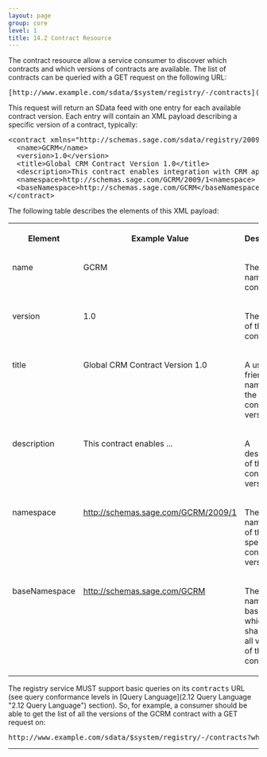 ```yaml
---
layout: page
group: core
level: 1
title: 14.2 Contract Resource
---
```


The contract resource allow a service consumer to discover which contracts
and which versions of contracts are available. The list of contracts can be
queried with a GET request on the following URL:

<pre>[http://www.example.com/sdata/$system/registry/-/contracts](http://www.example.com/$system/registry/contracts)
</pre>

This request will return an SData feed with one entry for each available
contract version. Each entry will contain an XML payload describing a specific
version of a contract, typically:

<pre>&lt;contract xmlns="http://schemas.sage.com/sdata/registry/2009"&gt;
  &lt;name&gt;GCRM&lt;/name&gt;
  &lt;version&gt;1.0&lt;/version&gt;
  &lt;title&gt;Global CRM Contract Version 1.0&lt;/title&gt;
  &lt;description&gt;This contract enables integration with CRM applications...&lt;/description&gt;
  &lt;namespace&gt;http://schemas.sage.com/GCRM/2009/1&lt;namespace&gt;
  &lt;baseNamespace&gt;http://schemas.sage.com/GCRM&lt;/baseNamespace&gt;
&lt;/contract&gt;</pre>

The following table describes the elements of this XML payload:

<table class="content" print-width="100%" width="100%">
<tbody>

<tr>

<th>

Element

</th>
<th>

Example Value

</th>
<th>

Description

</th>

</tr>

<tr>

<td valign="top">

name

</td>
<td valign="top">

GCRM

</td>
<td valign="top">

The official name of the contract

</td>

</tr>

<tr>

<td valign="top">

version

</td>
<td valign="top">

1.0

</td>
<td valign="top">

The version of the contract

</td>

</tr>

<tr>

<td valign="top">

title

</td>
<td valign="top">

Global CRM Contract Version 1.0

</td>
<td valign="top">

A user friendly name for the contract version

</td>

</tr>

<tr>

<td valign="top">

description

</td>
<td valign="top">

This contract enables ...

</td>
<td valign="top">

A description of the contract version

</td>

</tr>

<tr>

<td valign="top">

namespace

</td>
<td valign="top">

http://schemas.sage.com/GCRM/2009/1

</td>
<td valign="top">

The exact namespace of the specific contract version

</td>

</tr>

<tr>

<td valign="top">

baseNamespace

</td>
<td valign="top">

http://schemas.sage.com/GCRM

</td>
<td valign="top">

The namespace base URL which is shared by all versions of this contract

</td>

</tr>

</tbody>
</table>

The registry service MUST support basic queries on its <tt>contracts</tt>
URL&nbsp; (see&nbsp;query conformance levels in&nbsp;[Query
Language](2.12 Query Language "2.12  Query Language")&nbsp;section). So, for example, a consumer should be able to get the
list of all the versions of the GCRM contract with a GET request on:

<pre>http://www.example.com/sdata/$system/registry/-/contracts?where=name eq 'GCRM'</pre>

* * *